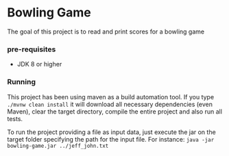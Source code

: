 # Bowling Game
The goal of this project is to read and print scores for a bowling game

### pre-requisites
* JDK 8 or higher

### Running
This project has been using maven as a build automation tool. 
If you type ```./mvnw clean install``` it will download all necessary dependencies (even Maven), clear the target directory, compile the entire project and also run all tests.

To run the project providing a file as input data, just execute the jar on the target folder specifying the path for the input file. For instance: ```java -jar bowling-game.jar ../jeff_john.txt```